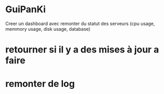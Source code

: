 # GuiPanKi

 Creer un dashboard avec remonter du statut des serveurs (cpu usage, memmory usage, disk usage, database)
# retourner si il y a des mises à jour a faire 
# remonter de log 
